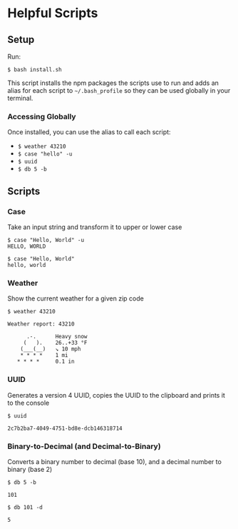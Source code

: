 # Helpful Scripts

## Setup
Run:

`$ bash install.sh`

This script installs the npm packages the scripts use to run and adds an alias for each script to `~/.bash_profile` so they can be used globally in your terminal.

### Accessing Globally
Once installed, you can use the alias to call each script:

* `$ weather 43210`
* `$ case "hello" -u`
* `$ uuid`
* `$ db 5 -b`

## Scripts
### Case
Take an input string and transform it to upper or lower case

```
$ case "Hello, World" -u
HELLO, WORLD

$ case "Hello, World"
hello, world
```

### Weather
Show the current weather for a given zip code

```
$ weather 43210

Weather report: 43210

      .-.      Heavy snow
     (   ).    26..+33 °F     
    (___(__)   ↘ 10 mph       
    * * * *    1 mi           
   * * * *     0.1 in
```

### UUID
Generates a version 4 UUID, copies the UUID to the clipboard and prints it to the console

```
$ uuid

2c7b2ba7-4049-4751-bd8e-dcb146318714
```

### Binary-to-Decimal (and Decimal-to-Binary)
Converts a binary number to decimal (base 10), and a decimal number to binary (base 2)

```
$ db 5 -b

101

$ db 101 -d

5
```